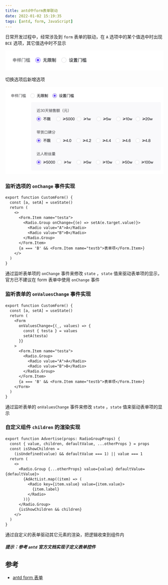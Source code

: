 ```yaml
---
title: antd中form表单联动
date: 2022-01-02 15:19:35
tags: [antd, form, JavaScript]
---
```


日常开发过程中，经常涉及到 `form` 表单的联动，在 `A` 选项中的某个值选中时出现 `BCE` 选项，其它值选中时不显示

![选中 A 时无选项](/images/form/form-a.png)

切换选项后新增选项

![切换选项后新增选项](/images/form/form-a-more.jpg)

### 监听选项的 `onChange` 事件实现

```tsx
export function CustomForm() {
  const [a, setA] = useState()
  return (
    <>
      <Form.Item name="testa">
        <Radio.Group onChange={(e) => setA(e.target.value)}>
          <Radio value="A">A</Radio>
          <Radio value="B">B</Radio>
        </Radio.Group>
      </Form.Item>
      {a === 'B' && <Form.Item name="testb">表单项</Form.Item>}
    </>
  )
}
```

通过监听表单项的 `onChange` 事件来修改 `state` ，`state` 值来驱动表单项的显示，官方已不建议在 form 表单中使用 `onChange` 事件

### 监听表单的 `onValuesChange` 事件实现

```tsx
export function CustomForm() {
  const [a, setA] = useState()
  return (
    <Form
      onValuesChange={(_, values) => {
        const { testa } = values
        setA(testa)
      }}
    >
      <Form.Item name="testa">
        <Radio.Group>
          <Radio value="A">A</Radio>
          <Radio value="B">B</Radio>
        </Radio.Group>
      </Form.Item>
      {a === 'B' && <Form.Item name="testb">表单项</Form.Item>}
    </Form>
  )
}
```

通过监听表单的 `onValuesChange` 事件来修改 `state` ，`state` 值来驱动表单项的显示

### 自定义组件 `children` 的渲染实现

```tsx
export function Advertise(props: RadioGroupProps) {
  const { value, children, defaultValue, ...otherProps } = props
  const isShowChildren =
    (isUndefined(value) && defaultValue === 1) || value === 1
  return (
    <>
      <Radio.Group {...otherProps} value={value} defaultValue={defaultValue}>
        {AdActList.map((item) => (
          <Radio key={item.value} value={item.value}>
            {item.label}
          </Radio>
        ))}
      </Radio.Group>
      {isShowChildren && children}
    </>
  )
}
```

通过自定义的表单驱动其它元素的渲染，把逻辑收束到组件内

##### 提示：参考 `antd` 官方文档实现子定义表单控件

## 参考

- [antd form 表单](https://ant.design/components/form-cn/)
